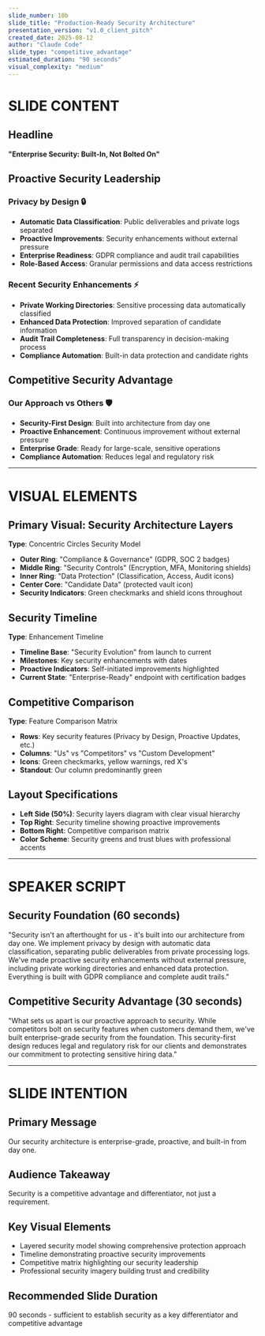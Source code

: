 ```yaml
---
slide_number: 10b
slide_title: "Production-Ready Security Architecture"
presentation_version: "v1.0_client_pitch"
created_date: 2025-08-12
author: "Claude Code"
slide_type: "competitive_advantage"
estimated_duration: "90 seconds"
visual_complexity: "medium"
---
```


# SLIDE CONTENT

## Headline
**"Enterprise Security: Built-In, Not Bolted On"**

## Proactive Security Leadership

### **Privacy by Design** 🔒
- **Automatic Data Classification**: Public deliverables and private logs separated
- **Proactive Improvements**: Security enhancements without external pressure
- **Enterprise Readiness**: GDPR compliance and audit trail capabilities
- **Role-Based Access**: Granular permissions and data access restrictions

### **Recent Security Enhancements** ⚡
- **Private Working Directories**: Sensitive processing data automatically classified
- **Enhanced Data Protection**: Improved separation of candidate information
- **Audit Trail Completeness**: Full transparency in decision-making process
- **Compliance Automation**: Built-in data protection and candidate rights

## Competitive Security Advantage

### **Our Approach vs Others** 🛡️
- **Security-First Design**: Built into architecture from day one
- **Proactive Enhancement**: Continuous improvement without external pressure
- **Enterprise Grade**: Ready for large-scale, sensitive operations
- **Compliance Automation**: Reduces legal and regulatory risk

---

# VISUAL ELEMENTS

## Primary Visual: Security Architecture Layers
**Type**: Concentric Circles Security Model
- **Outer Ring**: "Compliance & Governance" (GDPR, SOC 2 badges)
- **Middle Ring**: "Security Controls" (Encryption, MFA, Monitoring shields)
- **Inner Ring**: "Data Protection" (Classification, Access, Audit icons)
- **Center Core**: "Candidate Data" (protected vault icon)
- **Security Indicators**: Green checkmarks and shield icons throughout

## Security Timeline
**Type**: Enhancement Timeline
- **Timeline Base**: "Security Evolution" from launch to current
- **Milestones**: Key security enhancements with dates
- **Proactive Indicators**: Self-initiated improvements highlighted
- **Current State**: "Enterprise-Ready" endpoint with certification badges

## Competitive Comparison
**Type**: Feature Comparison Matrix
- **Rows**: Key security features (Privacy by Design, Proactive Updates, etc.)
- **Columns**: "Us" vs "Competitors" vs "Custom Development"
- **Icons**: Green checkmarks, yellow warnings, red X's
- **Standout**: Our column predominantly green

## Layout Specifications
- **Left Side (50%)**: Security layers diagram with clear visual hierarchy
- **Top Right**: Security timeline showing proactive improvements
- **Bottom Right**: Competitive comparison matrix
- **Color Scheme**: Security greens and trust blues with professional accents

---

# SPEAKER SCRIPT

## Security Foundation (60 seconds)
"Security isn't an afterthought for us - it's built into our architecture from day one. We implement privacy by design with automatic data classification, separating public deliverables from private processing logs. We've made proactive security enhancements without external pressure, including private working directories and enhanced data protection. Everything is built with GDPR compliance and complete audit trails."

## Competitive Security Advantage (30 seconds)
"What sets us apart is our proactive approach to security. While competitors bolt on security features when customers demand them, we've built enterprise-grade security from the foundation. This security-first design reduces legal and regulatory risk for our clients and demonstrates our commitment to protecting sensitive hiring data."

---

# SLIDE INTENTION

## Primary Message
Our security architecture is enterprise-grade, proactive, and built-in from day one.

## Audience Takeaway
Security is a competitive advantage and differentiator, not just a requirement.

## Key Visual Elements
- Layered security model showing comprehensive protection approach
- Timeline demonstrating proactive security improvements
- Competitive matrix highlighting our security leadership
- Professional security imagery building trust and credibility

## Recommended Slide Duration
90 seconds - sufficient to establish security as a key differentiator and competitive advantage